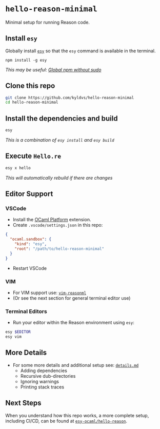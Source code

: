 # `hello-reason-minimal`

Minimal setup for running Reason code.

## Install `esy`

Globally install [`esy`](https://www.npmjs.com/package/esy) so that the `esy`
command is available in the terminal.

```
npm install -g esy
```

_This may be useful: [Global npm without sudo](https://github.com/sindresorhus/guides/blob/master/npm-global-without-sudo.md)_

## Clone this repo

```bash
git clone https://github.com/kyldvs/hello-reason-minimal
cd hello-reason-minimal
```

## Install the dependencies and build

```bash
esy
```

_This is a combination of `esy install` and `esy build`_

## Execute `Hello.re`

```bash
esy x hello
```

_This will automatically rebuild if there are changes_

## Editor Support

### VSCode

- Install the [OCaml Platform](https://marketplace.visualstudio.com/items?itemName=ocamllabs.ocaml-platform) extension.
- Create `.vscode/settings.json` in this repo:

```json
{
  "ocaml.sandbox": {
    "kind": "esy",
    "root": "/path/to/hello-reason-minimal"
  }
}
```

- Restart VSCode

### VIM

- For VIM support use: [`vim-reasonml`](https://github.com/jordwalke/vim-reasonml)
- (Or see the next section for general terminal editor use)

### Terminal Editors

- Run your editor within the Reason environment using `esy`:

```bash
esy $EDITOR
esy vim
```

## More Details

- For some more details and additional setup see: [`details.md`](details.md)
  - Adding dependencies
  - Recursive dub-directories
  - Ignoring warnings
  - Printing stack traces

## Next Steps

When you understand how this repo works, a more complete setup, including CI/CD, can
be found at [`esy-ocaml/hello-reason`](https://github.com/esy-ocaml/hello-reason).
